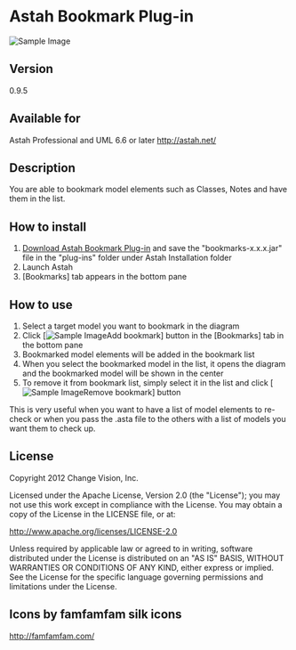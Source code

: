 Astah Bookmark Plug-in
======================
![Sample Image](https://github.com/kenkenji/astah-bookmarks-plugin/raw/master/doc/screenshots/Astah_Bookmark_Plugin.png)

Version
----------------
0.9.5

Available for
----------------
Astah Professional and UML 6.6 or later
http://astah.net/

Description
----------------
You are able to bookmark model elements such as Classes, Notes and have them in the list.

How to install
----------------
1. [Download Astah Bookmark Plug-in](https://github.com/ChangeVision/astah-bookmarks-plugin/downloads) and save the "bookmarks-x.x.x.jar" file in the "plug-ins" folder under Astah Installation folder
2. Launch Astah
3. [Bookmarks] tab appears in the bottom pane

How to use
----------------
1. Select a target model you want to bookmark in the diagram
2. Click [![Sample Image](https://github.com/kenkenji/astah-bookmarks-plugin/raw/master/doc/screenshots/tag_blue_add.png)Add bookmark] button in the [Bookmarks] tab in the bottom pane
3. Bookmarked model elements will be added in the bookmark list
4. When you select the bookmarked model in the list, it opens the diagram and the bookmarked model will be shown in the center
5. To remove it from bookmark list, simply select it in the list and click [![Sample Image](https://github.com/kenkenji/astah-bookmarks-plugin/raw/master/doc/screenshots/tag_blue_delete.png)Remove bookmark] button

This is very useful when you want to have a list of model elements to re-check or when you pass the .asta file to the others with a list of models you want them to check up.

License
---------------
Copyright 2012 Change Vision, Inc.

Licensed under the Apache License, Version 2.0 (the "License");
you may not use this work except in compliance with the License.
You may obtain a copy of the License in the LICENSE file, or at:

   <http://www.apache.org/licenses/LICENSE-2.0>

Unless required by applicable law or agreed to in writing, software
distributed under the License is distributed on an "AS IS" BASIS,
WITHOUT WARRANTIES OR CONDITIONS OF ANY KIND, either express or implied.
See the License for the specific language governing permissions and
limitations under the License.

Icons by famfamfam silk icons 
----------------
<http://famfamfam.com/>
